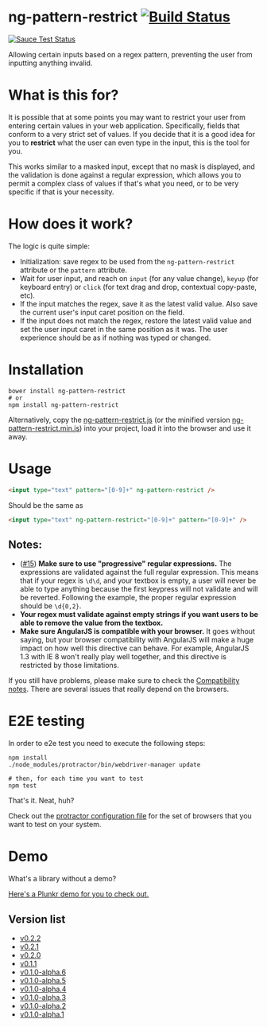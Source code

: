 # ng-pattern-restrict [![Build Status](https://travis-ci.org/AlphaGit/ng-pattern-restrict.svg?branch=master)][travisci]

[![Sauce Test Status](https://saucelabs.com/browser-matrix/AlphaSau.svg)](https://saucelabs.com/u/AlphaSau)

Allowing certain inputs based on a regex pattern, preventing the user from inputting anything invalid.

# What is this for?

It is possible that at some points you may want to restrict your user from entering certain values in your web application. Specifically, fields that conform to a very strict set of values. If you decide that it is a good idea for you to **restrict** what the user can even type in the input, this is the tool for you.

This works similar to a masked input, except that no mask is displayed, and the validation is done against a regular expression, which allows you to permit a complex class of values if that's what you need, or to be very specific if that is your necessity.

# How does it work?

The logic is quite simple:

- Initialization: save regex to be used from the `ng-pattern-restrict` attribute or the `pattern` attribute.
- Wait for user input, and reach on `input` (for any value change), `keyup` (for keyboard entry) or `click` (for text drag and drop, contextual copy-paste, etc).
- If the input matches the regex, save it as the latest valid value. Also save the current user's input caret position on the field.
- If the input does not match the regex, restore the latest valid value and set the user input caret in the same position as it was. The user experience should be as if nothing was typed or changed.

# Installation

```console
bower install ng-pattern-restrict
# or
npm install ng-pattern-restrict
```

Alternatively, copy the [ng-pattern-restrict.js][srcfile] (or the minified version [ng-pattern-restrict.min.js][srcminfile]) into your project, load it into the browser and use it away.

# Usage

```html
<input type="text" pattern="[0-9]+" ng-pattern-restrict />
```

Should be the same as

```html
<input type="text" ng-pattern-restrict="[0-9]+" pattern="[0-9]+" />
```

## Notes:

- ([#15][ticket15]) **Make sure to use "progressive" regular expressions.** The expressions are validated against the full regular expression. This means that if your regex is `\d\d`, and your textbox is empty, a user will never be able to type anything because the first keypress will not validate and will be reverted. Following the example, the proper regular expression should be `\d{0,2}`.
- **Your regex must validate against empty strings if you want users to be able to remove the value from the textbox.**
- **Make sure AngularJS is compatible with your browser.** It goes without saying, but your browser compatibility with AngularJS will make a huge impact on how well this directive can behave. For example, AngularJS 1.3 with IE 8 won't really play well together, and this directive is restricted by those limitations.

If you still have problems, please make sure to check the [Compatibility notes][compatibility]. There are several issues that really depend on the browsers.

# E2E testing

In order to e2e test you need to execute the following steps:

```console
npm install
./node_modules/protractor/bin/webdriver-manager update

# then, for each time you want to test
npm test
```

That's it. Neat, huh?

Check out the [protractor configuration file][protractor conf] for the set of browsers that you want to test on your system.

# Demo

What's a library without a demo?

[Here's a Plunkr demo for you to check out.][plunkr demo]

## Version list

- [v0.2.2](https://github.com/AlphaGit/ng-pattern-restrict/releases/tag/v0.2.2)
- [v0.2.1](https://github.com/AlphaGit/ng-pattern-restrict/releases/tag/v0.2.1)
- [v0.2.0](https://github.com/AlphaGit/ng-pattern-restrict/releases/tag/v0.2.0)
- [v0.1.1](https://github.com/AlphaGit/ng-pattern-restrict/releases/tag/v0.1.1)
- [v0.1.0-alpha.6](https://github.com/AlphaGit/ng-pattern-restrict/releases/tag/0.1.0-alpha.6)
- [v0.1.0-alpha.5](https://github.com/AlphaGit/ng-pattern-restrict/releases/tag/0.1.0-alpha.5)
- [v0.1.0-alpha.4](https://github.com/AlphaGit/ng-pattern-restrict/releases/tag/0.1.0-alpha.4)
- [v0.1.0-alpha.3](https://github.com/AlphaGit/ng-pattern-restrict/releases/tag/0.1.0-alpha.3)
- [v0.1.0-alpha.2](https://github.com/AlphaGit/ng-pattern-restrict/releases/tag/0.1.0-alpha.2)
- [v0.1.0-alpha.1](https://github.com/AlphaGit/ng-pattern-restrict/releases/tag/0.1.0-alpha.1)

[travisci]: https://travis-ci.org/AlphaGit/ng-pattern-restrict
[ticket15]: https://github.com/AlphaGit/ng-pattern-restrict/issues/15
[compatibility]: docs/compatibility.md
[protractor conf]: protractor-conf.js
[srcfile]: src/ng-pattern-restrict.js
[srcminfile]: src/ng-pattern-restrict.min.js
[plunkr demo]: https://plnkr.co/edit/QHgV7m9jlSLPImxcFif2?p=preview